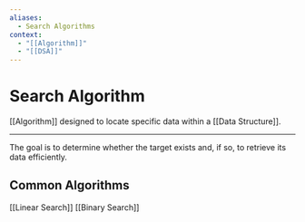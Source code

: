 ```yaml
---
aliases:
  - Search Algorithms
context:
  - "[[Algorithm]]"
  - "[[DSA]]"
---
```


# Search Algorithm

[[Algorithm]] designed to locate specific data within a [[Data Structure]].

---

The goal is to determine whether the target exists and, if so, to retrieve its data efficiently.

## Common Algorithms

[[Linear Search]]
[[Binary Search]]
